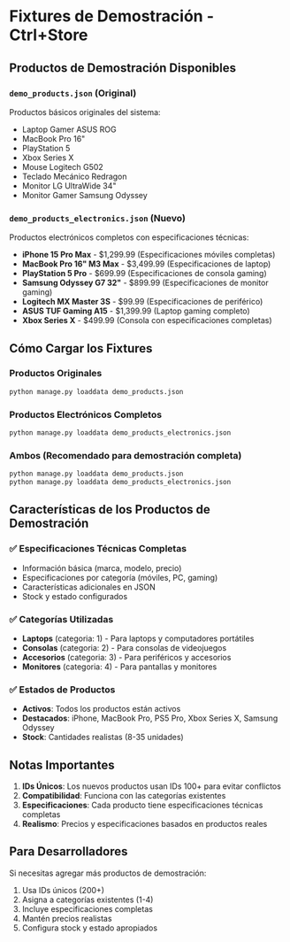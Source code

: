 # Fixtures de Demostración - Ctrl+Store

## Productos de Demostración Disponibles

### `demo_products.json` (Original)
Productos básicos originales del sistema:
- Laptop Gamer ASUS ROG
- MacBook Pro 16"
- PlayStation 5
- Xbox Series X
- Mouse Logitech G502
- Teclado Mecánico Redragon
- Monitor LG UltraWide 34"
- Monitor Gamer Samsung Odyssey

### `demo_products_electronics.json` (Nuevo)
Productos electrónicos completos con especificaciones técnicas:
- **iPhone 15 Pro Max** - $1,299.99 (Especificaciones móviles completas)
- **MacBook Pro 16" M3 Max** - $3,499.99 (Especificaciones de laptop)
- **PlayStation 5 Pro** - $699.99 (Especificaciones de consola gaming)
- **Samsung Odyssey G7 32"** - $899.99 (Especificaciones de monitor gaming)
- **Logitech MX Master 3S** - $99.99 (Especificaciones de periférico)
- **ASUS TUF Gaming A15** - $1,399.99 (Laptop gaming completo)
- **Xbox Series X** - $499.99 (Consola con especificaciones completas)

## Cómo Cargar los Fixtures

### Productos Originales
```bash
python manage.py loaddata demo_products.json
```

### Productos Electrónicos Completos
```bash
python manage.py loaddata demo_products_electronics.json
```

### Ambos (Recomendado para demostración completa)
```bash
python manage.py loaddata demo_products.json
python manage.py loaddata demo_products_electronics.json
```

## Características de los Productos de Demostración

### ✅ Especificaciones Técnicas Completas
- Información básica (marca, modelo, precio)
- Especificaciones por categoría (móviles, PC, gaming)
- Características adicionales en JSON
- Stock y estado configurados

### ✅ Categorías Utilizadas
- **Laptops** (categoria: 1) - Para laptops y computadores portátiles
- **Consolas** (categoria: 2) - Para consolas de videojuegos
- **Accesorios** (categoria: 3) - Para periféricos y accesorios
- **Monitores** (categoria: 4) - Para pantallas y monitores

### ✅ Estados de Productos
- **Activos**: Todos los productos están activos
- **Destacados**: iPhone, MacBook Pro, PS5 Pro, Xbox Series X, Samsung Odyssey
- **Stock**: Cantidades realistas (8-35 unidades)

## Notas Importantes

1. **IDs Únicos**: Los nuevos productos usan IDs 100+ para evitar conflictos
2. **Compatibilidad**: Funciona con las categorías existentes
3. **Especificaciones**: Cada producto tiene especificaciones técnicas completas
4. **Realismo**: Precios y especificaciones basados en productos reales

## Para Desarrolladores

Si necesitas agregar más productos de demostración:
1. Usa IDs únicos (200+)
2. Asigna a categorías existentes (1-4)
3. Incluye especificaciones completas
4. Mantén precios realistas
5. Configura stock y estado apropiados
